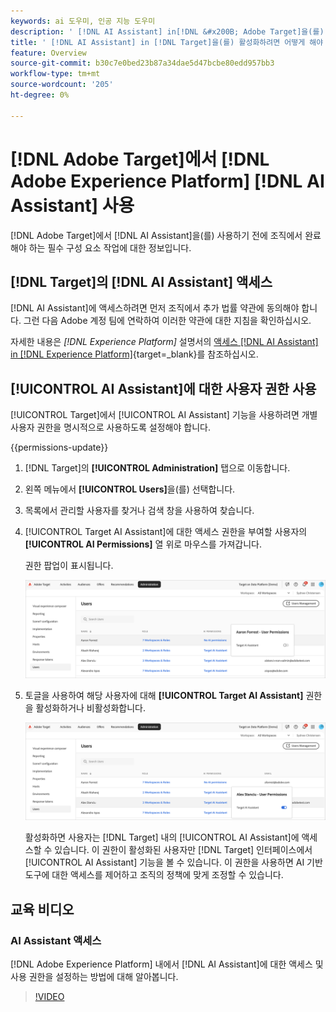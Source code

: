 ```yaml
---
keywords: ai 도우미, 인공 지능 도우미
description: ' [!DNL AI Assistant] in[!DNL &#x200B; Adobe Target]을(를) 활성화하는 방법을 알아보세요.'
title: ' [!DNL AI Assistant] in [!DNL Target]을(를) 활성화하려면 어떻게 해야 합니까?'
feature: Overview
source-git-commit: b30c7e0bed23b87a34dae5d47bcbe80edd957bb3
workflow-type: tm+mt
source-wordcount: '205'
ht-degree: 0%

---
```


# [!DNL Adobe Target]에서 [!DNL Adobe Experience Platform] [!DNL AI Assistant] 사용

[!DNL Adobe Target]에서 [!DNL AI Assistant]을(를) 사용하기 전에 조직에서 완료해야 하는 필수 구성 요소 작업에 대한 정보입니다.

## [!DNL Target]의 [!DNL AI Assistant] 액세스

[!DNL AI Assistant]에 액세스하려면 먼저 조직에서 추가 법률 약관에 동의해야 합니다. 그런 다음 Adobe 계정 팀에 연락하여 이러한 약관에 대한 지침을 확인하십시오.

자세한 내용은 *[!DNL Experience Platform]* 설명서의 [액세스 [!DNL AI Assistant] in [!DNL Experience Platform]](https://experienceleague.adobe.com/en/docs/experience-platform/ai-assistant/access){target=_blank}를 참조하십시오.

## [!UICONTROL AI Assistant]에 대한 사용자 권한 사용

[!UICONTROL Target]에서 [!UICONTROL AI Assistant] 기능을 사용하려면 개별 사용자 권한을 명시적으로 사용하도록 설정해야 합니다.

{{permissions-update}}

1. [!DNL Target]의 **[!UICONTROL Administration]** 탭으로 이동합니다.
1. 왼쪽 메뉴에서 **[!UICONTROL Users]**&#x200B;을(를) 선택합니다.
1. 목록에서 관리할 사용자를 찾거나 검색 창을 사용하여 찾습니다.
1. [!UICONTROL Target AI Assistant]에 대한 액세스 권한을 부여할 사용자의 **[!UICONTROL AI Permissions]** 열 위로 마우스를 가져갑니다.

   권한 팝업이 표시됩니다.

   ![AI 길잡이 설정](/help/main/c-intro/assets/ai-pop-up2.png)

1. 토글을 사용하여 해당 사용자에 대해 **[!UICONTROL Target AI Assistant]** 권한을 활성화하거나 비활성화합니다.

   ![AI 관리자 권한 팝업](/help/main/c-intro/assets/ai-pop-up.png)

   활성화하면 사용자는 [!DNL Target] 내의 [!UICONTROL AI Assistant]에 액세스할 수 있습니다. 이 권한이 활성화된 사용자만 [!DNL Target] 인터페이스에서 [!UICONTROL AI Assistant] 기능을 볼 수 있습니다. 이 권한을 사용하면 AI 기반 도구에 대한 액세스를 제어하고 조직의 정책에 맞게 조정할 수 있습니다.

## 교육 비디오

### AI Assistant 액세스

[!DNL Adobe Experience Platform] 내에서 [!DNL AI Assistant]에 대한 액세스 및 사용 권한을 설정하는 방법에 대해 알아봅니다.

>[!VIDEO](https://video.tv.adobe.com/v/3436470/?learn=on&#x26;enablevpops)
